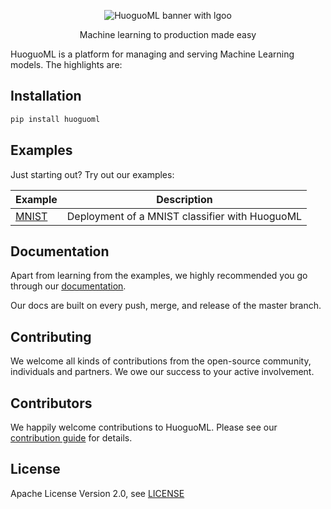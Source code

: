 <p align="center">
<img src=".github/imgs/logo.png" alt="HuoguoML banner with lgoo"/>
</p>
<p align="center">
Machine learning to production made easy
</p>

HuoguoML is a platform for managing and serving Machine Learning models. The highlights are:

## Installation

```bash
pip install huoguoml
```

## Examples

Just starting out? Try out our examples:

| Example                          | Description   | 
| --------------------------       | -------------| 
| [MNIST](examples/mnist.ipynb)    | Deployment of a MNIST classifier with HuoguoML | 

## Documentation

Apart from learning from the examples, we highly recommended you go through our [documentation](huoguoml.github.io).

Our docs are built on every push, merge, and release of the master branch.

## Contributing

We welcome all kinds of contributions from the open-source community, individuals and partners. We owe our success to
your active involvement.

## Contributors

We happily welcome contributions to HuoguoML. Please see our [contribution guide](CONTRIBUTING.md]) for details.

## License

Apache License Version 2.0, see [LICENSE](LICENSE)